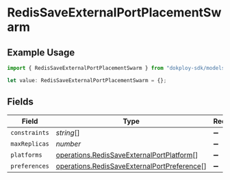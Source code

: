 # RedisSaveExternalPortPlacementSwarm

## Example Usage

```typescript
import { RedisSaveExternalPortPlacementSwarm } from "dokploy-sdk/models/operations";

let value: RedisSaveExternalPortPlacementSwarm = {};
```

## Fields

| Field                                                                                                      | Type                                                                                                       | Required                                                                                                   | Description                                                                                                |
| ---------------------------------------------------------------------------------------------------------- | ---------------------------------------------------------------------------------------------------------- | ---------------------------------------------------------------------------------------------------------- | ---------------------------------------------------------------------------------------------------------- |
| `constraints`                                                                                              | *string*[]                                                                                                 | :heavy_minus_sign:                                                                                         | N/A                                                                                                        |
| `maxReplicas`                                                                                              | *number*                                                                                                   | :heavy_minus_sign:                                                                                         | N/A                                                                                                        |
| `platforms`                                                                                                | [operations.RedisSaveExternalPortPlatform](../../models/operations/redissaveexternalportplatform.md)[]     | :heavy_minus_sign:                                                                                         | N/A                                                                                                        |
| `preferences`                                                                                              | [operations.RedisSaveExternalPortPreference](../../models/operations/redissaveexternalportpreference.md)[] | :heavy_minus_sign:                                                                                         | N/A                                                                                                        |